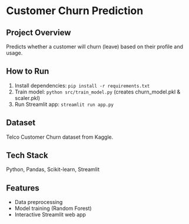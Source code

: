 # Customer Churn Prediction

## Project Overview
Predicts whether a customer will churn (leave) based on their profile and usage.

## How to Run
1. Install dependencies: `pip install -r requirements.txt`
2. Train model: `python src/train_model.py` (creates churn_model.pkl & scaler.pkl)
3. Run Streamlit app: `streamlit run app.py`

## Dataset
Telco Customer Churn dataset from Kaggle.

## Tech Stack
Python, Pandas, Scikit-learn, Streamlit

## Features
- Data preprocessing
- Model training (Random Forest)
- Interactive Streamlit web app
